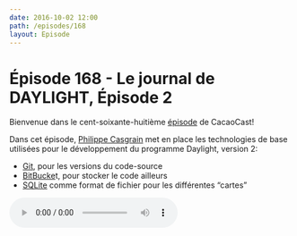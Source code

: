 ```yaml
---
date: 2016-10-02 12:00
path: /episodes/168
layout: Episode
---
```

# Épisode 168 - Le journal de DAYLIGHT, Épisode 2
<p>Bienvenue dans le cent-soixante-huitième <a href="https://cacaocast.com/media/cacaocast_168_daylight_02.mp3">épisode</a> de CacaoCast! </p><p>Dans cet épisode, <a href="http://www.twitter.com/philippec">Philippe Casgrain</a> met en place les technologies de base utilisées pour le développement du programme Daylight, version 2:</p><ul><li><a href="https://git-scm.com/">Git</a>, pour les versions du code-source<br/></li><li><a href="https://bitbucket.org/">BitBucke</a>t, pour stocker le code ailleurs<br/></li><li><a href="https://www.sqlite.org/">SQLite</a> comme format de fichier pour les différentes “cartes”<br/></li></ul>
<p><audio controls><source src="https://cacaocast.com/media/cacaocast_168_daylight_02.mp3" type="audio/mpeg"><source src="https://cacaocast.com/media/cacaocast_168_daylight_02.mp3" type="audio/mp4">Votre navigateur ne supporte pas l'élément audio / Your browser does not support the audio element.</audio></p>
